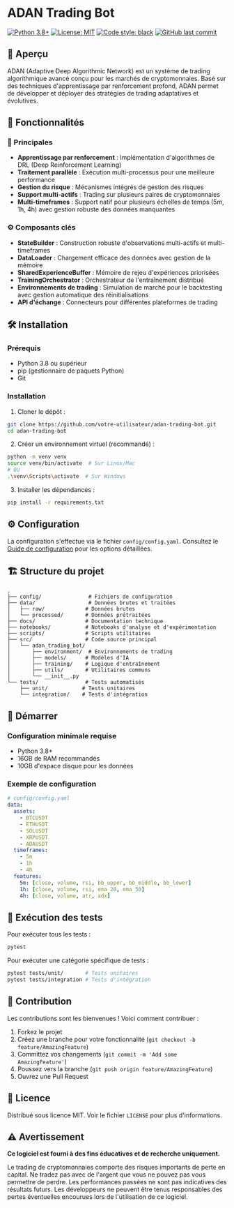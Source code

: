 # ADAN Trading Bot

[![Python 3.8+](https://img.shields.io/badge/python-3.8+-blue.svg)](https://www.python.org/downloads/)
[![License: MIT](https://img.shields.io/badge/License-MIT-yellow.svg)](https://opensource.org/licenses/MIT)
[![Code style: black](https://img.shields.io/badge/code%20style-black-000000.svg)](https://github.com/psf/black)
[![GitHub last commit](https://img.shields.io/github/last-commit/votre-utilisateur/adan-trading-bot)](https://github.com/votre-utilisateur/adan-trading-bot/commits/main)

## 📝 Aperçu

ADAN (Adaptive Deep Algorithmic Network) est un système de trading algorithmique avancé conçu pour les marchés de cryptomonnaies. Basé sur des techniques d'apprentissage par renforcement profond, ADAN permet de développer et déployer des stratégies de trading adaptatives et évolutives.

## 🚀 Fonctionnalités

### 🎯 Principales
- **Apprentissage par renforcement** : Implémentation d'algorithmes de DRL (Deep Reinforcement Learning)
- **Traitement parallèle** : Exécution multi-processus pour une meilleure performance
- **Gestion du risque** : Mécanismes intégrés de gestion des risques
- **Support multi-actifs** : Trading sur plusieurs paires de cryptomonnaies
- **Multi-timeframes** : Support natif pour plusieurs échelles de temps (5m, 1h, 4h) avec gestion robuste des données manquantes

### ⚙️ Composants clés
- **StateBuilder** : Construction robuste d'observations multi-actifs et multi-timeframes
- **DataLoader** : Chargement efficace des données avec gestion de la mémoire
- **SharedExperienceBuffer** : Mémoire de rejeu d'expériences priorisées
- **TrainingOrchestrator** : Orchestrateur de l'entraînement distribué
- **Environnements de trading** : Simulation de marché pour le backtesting avec gestion automatique des réinitialisations
- **API d'échange** : Connecteurs pour différentes plateformes de trading

## 🛠 Installation

### Prérequis
- Python 3.8 ou supérieur
- pip (gestionnaire de paquets Python)
- Git

### Installation

1. Cloner le dépôt :
```bash
git clone https://github.com/votre-utilisateur/adan-trading-bot.git
cd adan-trading-bot
```

2. Créer un environnement virtuel (recommandé) :
```bash
python -m venv venv
source venv/bin/activate  # Sur Linux/Mac
# OU
.\venv\Scripts\activate  # Sur Windows
```

3. Installer les dépendances :
```bash
pip install -r requirements.txt
```

## ⚙️ Configuration

La configuration s'effectue via le fichier `config/config.yaml`. Consultez le [Guide de configuration](docs/configuration_guide.md) pour les options détaillées.

## 🏗 Structure du projet

```
.
├── config/               # Fichiers de configuration
├── data/                 # Données brutes et traitées
│   ├── raw/             # Données brutes
│   └── processed/       # Données prétraitées
├── docs/                # Documentation technique
├── notebooks/           # Notebooks d'analyse et d'expérimentation
├── scripts/             # Scripts utilitaires
├── src/                 # Code source principal
│   └── adan_trading_bot/
│       ├── environment/  # Environnements de trading
│       ├── models/      # Modèles d'IA
│       ├── training/    # Logique d'entraînement
│       ├── utils/       # Utilitaires communs
│       └── __init__.py
└── tests/               # Tests automatisés
    ├── unit/           # Tests unitaires
    └── integration/    # Tests d'intégration
```

## 🚀 Démarrer

### Configuration minimale requise
- Python 3.8+
- 16GB de RAM recommandés
- 10GB d'espace disque pour les données

### Exemple de configuration
```yaml
# config/config.yaml
data:
  assets:
    - BTCUSDT
    - ETHUSDT
    - SOLUSDT
    - XRPUSDT
    - ADAUSDT
  timeframes:
    - 5m
    - 1h
    - 4h
  features:
    5m: [close, volume, rsi, bb_upper, bb_middle, bb_lower]
    1h: [close, volume, rsi, ema_20, ema_50]
    4h: [close, volume, atr, adx]
```

## 🧪 Exécution des tests

Pour exécuter tous les tests :
```bash
pytest
```

Pour exécuter une catégorie spécifique de tests :
```bash
pytest tests/unit/       # Tests unitaires
pytest tests/integration # Tests d'intégration
```

## 🤝 Contribution

Les contributions sont les bienvenues ! Voici comment contribuer :

1. Forkez le projet
2. Créez une branche pour votre fonctionnalité (`git checkout -b feature/AmazingFeature`)
3. Committez vos changements (`git commit -m 'Add some AmazingFeature'`)
4. Poussez vers la branche (`git push origin feature/AmazingFeature`)
5. Ouvrez une Pull Request

## 📜 Licence

Distribué sous licence MIT. Voir le fichier `LICENSE` pour plus d'informations.

## ⚠️ Avertissement

**Ce logiciel est fourni à des fins éducatives et de recherche uniquement.**

Le trading de cryptomonnaies comporte des risques importants de perte en capital. Ne tradez pas avec de l'argent que vous ne pouvez pas vous permettre de perdre. Les performances passées ne sont pas indicatives des résultats futurs. Les développeurs ne peuvent être tenus responsables des pertes éventuelles encourues lors de l'utilisation de ce logiciel.

